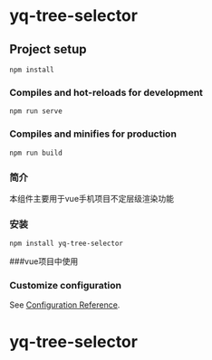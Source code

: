 <!--
 * @Author: your name
 * @Date: 2020-04-20 15:39:49
 * @LastEditTime: 2020-04-29 10:35:00
 * @LastEditors: Please set LastEditors
 * @Description: In User Settings Edit
 * @FilePath: \yq-tree-selector\README.md
 -->
# yq-tree-selector

## Project setup
```
npm install
```

### Compiles and hot-reloads for development
```
npm run serve
```

### Compiles and minifies for production
```
npm run build
```

### 简介
本组件主要用于vue手机项目不定层级渲染功能

### 安装

```
npm install yq-tree-selector
```

###vue项目中使用


### Customize configuration
See [Configuration Reference](https://cli.vuejs.org/config/).
# yq-tree-selector
